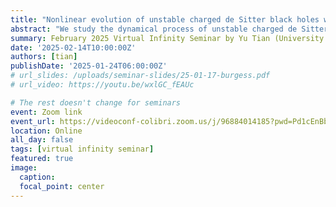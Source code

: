 ```yaml
---
title: "Nonlinear evolution of unstable charged de Sitter black holes with hyperboloidal formalism"
abstract: "We study the dynamical process of unstable charged de Sitter black holes. From the linear perturbation analysis, within certain range of the parameters, a charged scalar field can induce instability of the system. To reveal the real-time dynamics of such an instability, the nonlinear numerical simulation is implemented. The results show that the scalar field grows exponentially in the early stages and drastically extracts the charge from the black hole, analogous to the charged black hole in a closed system. Differently, after saturation, the scalar field can not coexist with the central black hole stably and dissipates beyond the cosmological horizon slowly, leaving behind a bald black hole. The static solutions, linear perturbations and dynamical evolutions are all done within the same, simple hyperboloidal framework."
summary: February 2025 Virtual Infinity Seminar by Yu Tian (University of Chinese Academy of Sciences)
date: '2025-02-14T10:00:00Z'
authors: [tian]
publishDate: '2025-01-24T06:00:00Z'
# url_slides: /uploads/seminar-slides/25-01-17-burgess.pdf
# url_video: https://youtu.be/wxlGC_fEAUc

# The rest doesn't change for seminars
event: Zoom link
event_url: https://videoconf-colibri.zoom.us/j/96884014185?pwd=Pd1cEnBbUzaIZ0AiuboFuIEbxxlI6g.1
location: Online
all_day: false
tags: [virtual infinity seminar]
featured: true
image:  
  caption:
  focal_point: center
---
```

